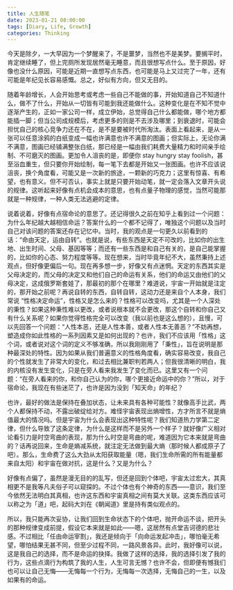 ```yaml
---
title: 人生随笔
date: 2023-01-21 08:00:00
tags: [Diary, Life, Growth]
categories: Thinking
---
```


今天是除夕，一大早因为一个梦醒来了，不是噩梦，当然也不是美梦。要搁平时，肯定继续睡了，但上完厕所发现居然毫无睡意，而且很想写点什么。至于原因，好像也没什么原因，可能是近期一直想写点东西，也可能是马上又过完了一年，还有可能是年纪见长容易感慨。总之，好似有方向，但又无目的。

<!--more-->

随着年龄增长，人会开始思考或考虑一些自己不能做的事，开始知道自己不知道什么，做不了什么，开始从一切皆有可能到我还能做什么。这种变化是在不知不觉中逐渐产生的，正如一家公司一样，成立伊始，总觉得自己什么都能做，哪个地方都能插一脚；但当公司成规模后，考虑更多的则是不去涉及哪里；到衰退时，可能会担忧自己的核心竞争力还在不在，是不是要被时代所淘汰。表面上看起来，是从一张可以任意涂鸦的白纸变成一幅也许满意也许不满意的图画；但实际上，无论你满不满意，图画已经铺满整张白纸，那已经是一幅由我们耗费大量精力和时间亲手绘制、不可磨灭的图画。更加令人沮丧的是，即便你 stay hungry stay foolish，甚至浴血重生，但只要你开始绘制，每一笔下去都是开始又一张图画。也许不应该说沮丧，换个角度看，可能又是一次新的旅途，一颗新的巧克力；这里有惊喜、有希望，也有意义。但不可否认，事实上就是只要开始动笔，就一定会落入文章开头说的规律。这听起来好像有点机会成本的意思，也有点量子物理的感觉，当然可能那就是一种规律，一种人类无法逃避的定律。

说着说着，好像有点宿命论的意思了。还记得很久之前在知乎上看到过一个问题：为什么年纪越大越相信命运？答案什么的一个都不记得了，唯独这个问题以及当时自己对该问题的答案还存在记忆中。当时，我的观点是一句更久以前看到的话：“命由天定，运由自转”。也就是说，有些东西是天定不可改的，比如你的出生地、出生时间、父母、基因等等；而还有一些东西是和自己有关的，是自己能掌握的，比如你的心态、努力程度等等。现在想来，当时毕竟年纪不大，虽然秉持上述观点，但好像更偏后一句。现在再多想一步，好像又有点迷惘。天定的东西其实是父母决定的，而父母的决定又和他们自己的命运有关系，他们的命运又由他们的父母决定，这成俄罗斯套娃了，那最初的那个在哪里？难道说，宇宙一开始就是注定的，那开始之前呢？再说自转的东西，自转自转，这动力还是来自个人本身，我们常说 “性格决定命运”，性格又是怎么来的？性格可以改变吗，尤其是一个人深处的秉性？如果这种秉性难以更改，或者说根本就不会更改，那这个自转和你自己又有什么关系呢？如果你觉得性格完全可以改变（我以前也是这么想的），且慢，可以先回答一个问题：“人性本恶，还是人性本善，或者人性本无善恶？”不妨再想，塑造成你如此性格的一系列因素又是如何出现的？也许，我们不应该用「性格」这个词，或者说对这个词的定义不够准确，所以我刚刚用了「秉性」，旨在说明是那种最深处的特性。因为如果从我们普遍意义的性格角度看，确实容易改变，我自己的个性就发生了非常大的变化，和过去相比兼职判若两人；但我很清晰的明白，我的内核没有发生变化，只是在旁人看来我发生了变化而已。这里又有一个问题：“在旁人看来的你，和你自己认为的你，哪个更接近命运中的你？”所以，对于宿命论，我现在有些迷茫了，也许是因为没到「知天命」的年纪？

也许，最好的做法是保持在叠加状态，让未来具有各种可能性？就像高手比武，两个人都保持不动，不露出破绽给对方。难怪宇宙表现出熵增性，方才所言不就是熵值最大的情况吗。但是宇宙为什么会表现出这种特性呢？我们知道热力学第二定律，但什么导致了这条定律，为什么是这样而不是另外一个样子？就好像广义相对论看引力是时空弯曲的表现，那为什么时空是弯曲的呢，难道因为它本来就是弯曲的？话再说回来，生命是熵减系统，就注定无法做到最大熵（那时候人都成原子了吧）。那么，生命费了这么大劲从太阳获取能量（嗯，我们生命所需的所有能量都来自太阳）和宇宙在做对抗，这是什么？又是为什么？

好像有点偏了，虽然是漫无目的的乱写，但还是回到个体吧，宇宙太过宏大，其真相更不是我等凡夫俗子可以窥探的。不过个体也有个神奇的东西——意识，我们至今依然无法明白其真相，也许这东西和宇宙真相之间有莫大关联。这类东西应该可以称之为「道」吧，起码大刘在《朝闻道》里是持有类似观点的。

所以，我只能再次妥协，让我们回到生命状态下的个体吧，抛开命运不谈，把开头的那种规律变成前提，假设它本来就是如此——嗯，这居然有点堂吉诃德的悲壮感。不过相比「任由命运宰割」，我还是倾向于「向命运发起冲击」，哪怕毫无希望，哪怕结果无甚不同，但至少过程不同，一路风景各异。此时，我好像可以说，这是我自己的选择，而不是命运的抉择。我做了这样的选择，我的选择引发了我的行为，这些点滴行为构筑了我的人生，人生可言无憾？也许不会，但即便有憾我们也可以让自己无悔——无悔每一个行为，无悔每一次选择，无悔自己的一生，以及如果有的命运。
